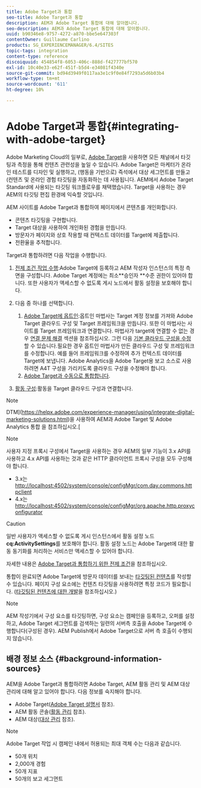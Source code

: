 ```yaml
---
title: Adobe Target과 통합
seo-title: Adobe Target과 통합
description: AEM과 Adobe Target 통합에 대해 알아봅니다.
seo-description: AEM과 Adobe Target 통합에 대해 알아봅니다.
uuid: b90346e8-9757-4272-a870-bbe5e647303f
contentOwner: Guillaume Carlino
products: SG_EXPERIENCEMANAGER/6.4/SITES
topic-tags: integration
content-type: reference
discoiquuid: 454854f8-6053-406c-888d-f427777bf570
exl-id: 10c40e33-e62f-451f-b5d4-e34081f4340e
source-git-commit: bd94d3949f0117aa3e1c9f0e84f7293a5d6b03b4
workflow-type: tm+mt
source-wordcount: '611'
ht-degree: 10%

---
```


# Adobe Target과 통합{#integrating-with-adobe-target}

Adobe Marketing Cloud의 일부로, [Adobe Target](http://www.adobe.com/ro/solutions/testing-targeting/testandtarget.html)을 사용하면 모든 채널에서 타깃팅과 측정을 통해 컨텐츠 관련성을 높일 수 있습니다. Adobe Target은 마케터가 온라인 테스트를 디자인 및 실행하고, (행동을 기반으로) 즉석에서 대상 세그먼트를 만들고(컨텐츠 및 온라인 경험 타깃팅을 자동화하는 데 사용됩니다. AEM에서 Adobe Target Standard에 사용되는 타깃팅 워크플로우를 채택했습니다. Target을 사용하는 경우 AEM의 타깃팅 편집 환경에 익숙할 것입니다.

AEM 사이트를 Adobe Target과 통합하여 페이지에서 콘텐츠를 개인화합니다.

* 콘텐츠 타깃팅을 구현합니다.
* Target 대상을 사용하여 개인화된 경험을 만듭니다.
* 방문자가 페이지와 상호 작용할 때 컨텍스트 데이터를 Target에 제출합니다.
* 전환율을 추적합니다.

Target과 통합하려면 다음 작업을 수행합니다.

1. [전제 조건 작업 수행](/help/sites-administering/target-requirements.md):Adobe Target에 등록하고 AEM 작성자 인스턴스의 특정 측면을 구성합니다. Adobe Target 계정에는 최소**승인자 **수준 권한이 있어야 합니다. 또한 사용자가 액세스할 수 없도록 게시 노드에서 활동 설정을 보호해야 합니다.

1. 다음 중 하나를 선택합니다.

   1. [Adobe Target에 옵트인](/help/sites-administering/opt-in.md):옵트인 마법사는 Target 계정 정보를 가져와 Adobe Target 클라우드 구성 및 Target 프레임워크을 만듭니다. 또한 이 마법사는 사이트를 Target 프레임워크과 연결합니다. 마법사가 target에 연결할 수 없는 경우 [연결 문제 해결](/help/sites-administering/target-configuring.md#troubleshooting-target-connection-problems) 섹션을 참조하십시오. 그런 다음 [기본 클라우드 구성을 수정](/help/sites-administering/target-configuring.md#modifying-the-opt-in-wizard-configurations)할 수 있습니다.필요한 경우 옵트인 마법사가 만든 클라우드 구성 및 프레임워크를 수정합니다. 예를 들어 프레임워크를 수정하여 추가 컨텍스트 데이터를 Target에 보냅니다. Adobe Analytics을 Adobe Target용 보고 소스로 사용하려면 A4T 구성을 가리키도록 클라우드 구성을 수정해야 합니다.
   1. [Adobe Target과 수동으로 통합합니다](/help/sites-administering/target-configuring.md#manually-integrating-with-adobe-target).

1. [활동 구성](/help/sites-authoring/activitylib.md):활동을 Target 클라우드 구성과 연결합니다.

>[!NOTE]
>
>DTM](https://helpx.adobe.com/experience-manager/using/integrate-digital-marketing-solutions.html)을 사용하여 AEM과 Adobe Target 및 Adobe Analytics 통합 을 참조하십시오.[

>[!NOTE]
>
>사용자 지정 프록시 구성에서 Target을 사용하는 경우 AEM의 일부 기능이 3.x API를 사용하고 4.x API를 사용하는 것과 같은 HTTP 클라이언트 프록시 구성을 모두 구성해야 합니다.
>
>* 3.x는 [http://localhost:4502/system/console/configMgr/com.day.commons.httpclient](http://localhost:4502/system/console/configMgr/com.day.commons.httpclient)
>* 4.x는 [http://localhost:4502/system/console/configMgr/org.apache.http.proxyconfigurator](http://localhost:4502/system/console/configMgr/org.apache.http.proxyconfigurator)

>



>[!CAUTION]
>
>일반 사용자가 액세스할 수 없도록 게시 인스턴스에서 활동 설정 노드 **cq:ActivitySettings**&#x200B;를 보호해야 합니다. 활동 설정 노드는 Adobe Target에 대한 활동 동기화를 처리하는 서비스만 액세스할 수 있어야 합니다.
>
>자세한 내용은 [Adobe Target과 통합하기 위한 전제 조건](/help/sites-administering/target-requirements.md#securing-the-activity-settings-node)을 참조하십시오.

통합이 완료되면 Adobe Target에 방문자 데이터를 보내는 [타깃팅된 컨텐츠](/help/sites-authoring/content-targeting-touch.md)를 작성할 수 있습니다. 페이지 구성 요소에는 컨텐츠 타깃팅을 사용하려면 특정 코드가 필요합니다. ([타깃팅된 컨텐츠에 대한 개발](/help/sites-developing/target.md)을 참조하십시오.)

>[!NOTE]
>
>AEM 작성기에서 구성 요소를 타깃팅하면, 구성 요소는 캠페인을 등록하고, 오퍼를 설정하고, Adobe Target 세그먼트를 검색하는 일련의 서버측 호출을 Adobe Target에 수행합니다(구성된 경우). AEM Publish에서 Adobe Target으로 서버 측 호출이 수행되지 않습니다.

## 배경 정보 소스 {#background-information-sources}

AEM을 Adobe Target과 통합하려면 Adobe Target, AEM 활동 관리 및 AEM 대상 관리에 대해 알고 있어야 합니다. 다음 정보를 숙지해야 합니다.

* Adobe Target([Adobe Target 설명서](https://docs.adobe.com/content/help/en/target/using/target-home.html) 참조).
* AEM 활동 콘솔([활동 관리](/help/sites-authoring/activitylib.md) 참조).
* AEM 대상([대상 관리](/help/sites-authoring/managing-audiences.md) 참조).

>[!NOTE]
>
>Adobe Target 작업 시 캠페인 내에서 허용되는 최대 객체 수는 다음과 같습니다.
>
>* 50개 위치
>* 2,000개 경험
>* 50개 지표
>* 50개의 보고 세그먼트

>


